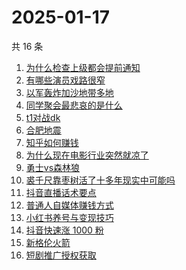# 2025-01-17

共 16 条

<!-- BEGIN -->
<!-- 最后更新时间 Fri Jan 17 2025 18:14:36 GMT+0800 (China Standard Time) -->

1. [为什么检查上级都会提前通知](https://www.zhihu.com/search?q=%E4%B8%BA%E4%BB%80%E4%B9%88%E6%A3%80%E6%9F%A5%E4%B8%8A%E7%BA%A7%E9%83%BD%E4%BC%9A%E6%8F%90%E5%89%8D%E9%80%9A%E7%9F%A5)
1. [有哪些演员戏路很窄](https://www.zhihu.com/search?q=%E6%9C%89%E5%93%AA%E4%BA%9B%E6%BC%94%E5%91%98%E6%88%8F%E8%B7%AF%E5%BE%88%E7%AA%84)
1. [以军轰炸加沙地带多地](https://www.zhihu.com/search?q=%E4%BB%A5%E5%86%9B%E8%BD%B0%E7%82%B8%E5%8A%A0%E6%B2%99%E5%9C%B0%E5%B8%A6%E5%A4%9A%E5%9C%B0)
1. [同学聚会最悲哀的是什么](https://www.zhihu.com/search?q=%E5%90%8C%E5%AD%A6%E8%81%9A%E4%BC%9A%E6%9C%80%E6%82%B2%E5%93%80%E7%9A%84%E6%98%AF%E4%BB%80%E4%B9%88)
1. [t1对战dk](https://www.zhihu.com/search?q=t1%E5%AF%B9%E6%88%98dk)
1. [合肥地震](https://www.zhihu.com/search?q=%E5%90%88%E8%82%A5%E5%9C%B0%E9%9C%87)
1. [知乎如何赚钱](https://www.zhihu.com/search?q=%E7%9F%A5%E4%B9%8E%E5%A6%82%E4%BD%95%E8%B5%9A%E9%92%B1)
1. [为什么现在电影行业突然就凉了](https://www.zhihu.com/search?q=%E4%B8%BA%E4%BB%80%E4%B9%88%E7%8E%B0%E5%9C%A8%E7%94%B5%E5%BD%B1%E8%A1%8C%E4%B8%9A%E7%AA%81%E7%84%B6%E5%B0%B1%E5%87%89%E4%BA%86)
1. [勇士vs森林狼](https://www.zhihu.com/search?q=%E5%8B%87%E5%A3%ABvs%E6%A3%AE%E6%9E%97%E7%8B%BC)
1. [裘千尺靠枣树活了十多年现实中可能吗](https://www.zhihu.com/search?q=%E8%A3%98%E5%8D%83%E5%B0%BA%E9%9D%A0%E6%9E%A3%E6%A0%91%E6%B4%BB%E4%BA%86%E5%8D%81%E5%A4%9A%E5%B9%B4%E7%8E%B0%E5%AE%9E%E4%B8%AD%E5%8F%AF%E8%83%BD%E5%90%97)
1. [抖音直播话术要点](https://www.zhihu.com/search?q=%E6%8A%96%E9%9F%B3%E7%9B%B4%E6%92%AD%E8%AF%9D%E6%9C%AF%E8%A6%81%E7%82%B9)
1. [普通人自媒体赚钱方式](https://www.zhihu.com/search?q=%E6%99%AE%E9%80%9A%E4%BA%BA%E8%87%AA%E5%AA%92%E4%BD%93%E8%B5%9A%E9%92%B1%E6%96%B9%E5%BC%8F)
1. [小红书养号与变现技巧](https://www.zhihu.com/search?q=%E5%B0%8F%E7%BA%A2%E4%B9%A6%E5%85%BB%E5%8F%B7%E4%B8%8E%E5%8F%98%E7%8E%B0%E6%8A%80%E5%B7%A7)
1. [抖音快速涨 1000 粉](https://www.zhihu.com/search?q=%E6%8A%96%E9%9F%B3%E5%BF%AB%E9%80%9F%E6%B6%A8%201000%20%E7%B2%89)
1. [新格伦火箭](https://www.zhihu.com/search?q=%E6%96%B0%E6%A0%BC%E4%BC%A6%E7%81%AB%E7%AE%AD)
1. [短剧推广授权获取](https://www.zhihu.com/search?q=%E7%9F%AD%E5%89%A7%E6%8E%A8%E5%B9%BF%E6%8E%88%E6%9D%83%E8%8E%B7%E5%8F%96)

<!-- END -->
